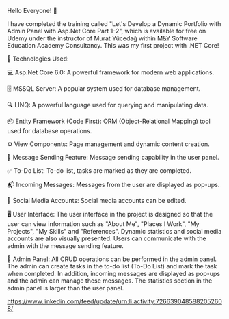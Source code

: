 Hello Everyone! 👋

I have completed the training called "Let's Develop a Dynamic Portfolio with Admin Panel with Asp.Net Core Part 1-2", which is available for free on Udemy under the instructor of Murat Yücedağ within M&Y Software Education Academy Consultancy. This was my first project with .NET Core!

🚀 Technologies Used:

💻 Asp.Net Core 6.0: A powerful framework for modern web applications.

🗄️ MSSQL Server: A popular system used for database management.

🔍 LINQ: A powerful language used for querying and manipulating data.

📦 Entity Framework (Code First): ORM (Object-Relational Mapping) tool used for database operations.

⚙️ View Components: Page management and dynamic content creation.

📩 Message Sending Feature: Message sending capability in the user panel.

✅ To-Do List: To-do list, tasks are marked as they are completed.

📬 Incoming Messages: Messages from the user are displayed as pop-ups.

📱 Social Media Accounts: Social media accounts can be edited.



🖥️ User Interface:
The user interface in the project is designed so that the user can view information such as "About Me", "Places I Work", "My Projects", "My Skills" and "References". Dynamic statistics and social media accounts are also visually presented. Users can communicate with the admin with the message sending feature.



🔑 Admin Panel:
All CRUD operations can be performed in the admin panel. The admin can create tasks in the to-do list (To-Do List) and mark the task when completed. In addition, incoming messages are displayed as pop-ups and the admin can manage these messages. The statistics section in the admin panel is larger than the user panel.


https://www.linkedin.com/feed/update/urn:li:activity:7266390485882052608/
